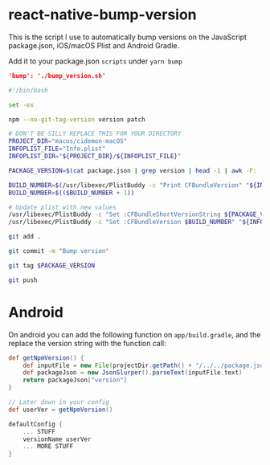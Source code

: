# react-native-bump-version

This is the script I use to automatically bump versions on the JavaScript package.json, iOS/macOS Plist and Android Gradle.

Add it to your package.json `scripts` under `yarn bump`

```json
'bump': './bump_version.sh'
```

```bash
#!/bin/bash

set -ex

npm --no-git-tag-version version patch

# DON'T BE SILLY REPLACE THIS FOR YOUR DIRECTORY
PROJECT_DIR="macos/cidemon-macOS"
INFOPLIST_FILE="Info.plist"
INFOPLIST_DIR="${PROJECT_DIR}/${INFOPLIST_FILE}"

PACKAGE_VERSION=$(cat package.json | grep version | head -1 | awk -F: '{ print $2 }' | sed 's/[\",]//g' | tr -d '[[:space:]]')

BUILD_NUMBER=$(/usr/libexec/PlistBuddy -c "Print CFBundleVersion" "${INFOPLIST_DIR}")
BUILD_NUMBER=$(($BUILD_NUMBER + 1))

# Update plist with new values
/usr/libexec/PlistBuddy -c "Set :CFBundleShortVersionString ${PACKAGE_VERSION}" "${INFOPLIST_DIR}"
/usr/libexec/PlistBuddy -c "Set :CFBundleVersion $BUILD_NUMBER" "${INFOPLIST_DIR}"

git add .

git commit -m "Bump version"

git tag $PACKAGE_VERSION

git push
```

# Android

On android you can add the following function on `app/build.gradle`, and the replace the version string with the function call:

```gradle
def getNpmVersion() {
    def inputFile = new File(projectDir.getPath() + "/../../package.json")
    def packageJson = new JsonSlurper().parseText(inputFile.text)
    return packageJson["version"]
}

// Later down in your config
def userVer = getNpmVersion()

defaultConfig {
    ... STUFF
    versionName userVer
    ... MORE STUFF
}
```
